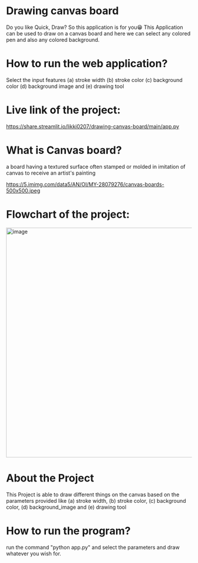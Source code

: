 # Drawing canvas board
Do you like Quick, Draw? So this application is for you😁
This Application can be used to draw on a canvas board and here we can select any colored pen and also any colored background.

# How to run the web application?
Select the input features 
(a) stroke width
(b) stroke color
(c) background color 
(d) background image and
(e) drawing tool

# Live link of the project:
https://share.streamlit.io/likki0207/drawing-canvas-board/main/app.py

# What is Canvas board?
a board having a textured surface often stamped or molded in imitation of canvas to receive an artist's painting

https://5.imimg.com/data5/AN/OI/MY-28079276/canvas-boards-500x500.jpeg

# Flowchart of the project:
<img width="623" alt="image" src="https://user-images.githubusercontent.com/68856803/142762840-61aa0ccf-ed10-410e-b7df-1add4af640ff.png">

# About the Project
This Project is able to draw different things on the canvas based on the parameters provided like (a) stroke width, (b) stroke color, (c) background color, (d) background_image and (e) drawing tool

# How to run the program?
run the command "python app.py" and select the parameters and draw whatever you wish for.
